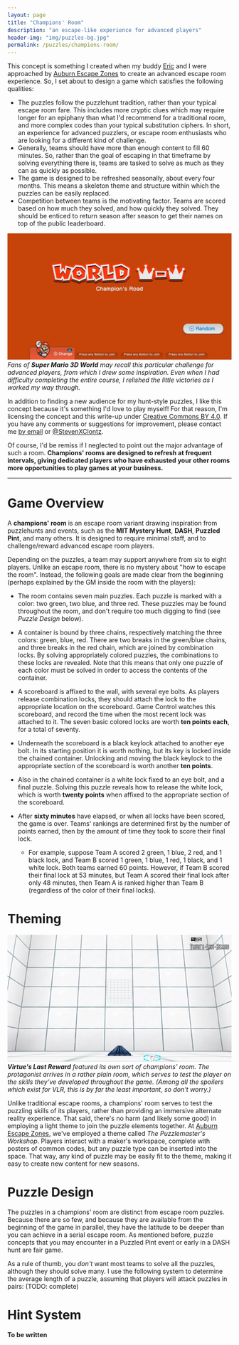 ```yaml
---
layout: page
title: "Champions' Room"
description: "an escape-like experience for advanced players"
header-img: "img/puzzles-bg.jpg"
permalink: /puzzles/champions-room/
---
```


This concept is something I created when my buddy [Eric][eric] and I
were approached by [Auburn Escape Zones][aez] to create an advanced escape
room experience. So, I set about to design a game which satisfies
the following qualities:

[eric]: http://www.ericharshbarger.org
[aez]: http://auburnescapezones.com/

* The puzzles follow the puzzlehunt tradition, rather than
  your typical escape room fare. This includes more cryptic clues which
  may require longer for an epiphany than what I'd recommend for
  a traditional room,
  and more complex codes than your typical substitution ciphers.
  In short, an experience for advanced puzzlers, or escape room enthusiasts
  who are looking for a different kind of challenge.
* Generally, teams should have more than enough content to fill 60 minutes.
  So, rather than the goal of escaping in that timeframe by solving everything
  there is, teams are tasked to solve as much as they can as quickly as possible.
* The game is designed to be refreshed seasonally, about every four months.
  This means a skeleton theme and structure within which the puzzles can be
  easily replaced.
* Competition between teams is the motivating factor. Teams are scored based
  on how much they solved, and how quickly they solved.
  They should be enticed to return season after season to get their names
  on top of the public leaderboard.

![SM3DW Champion's Road](/img/champions-road.jpg)  
*Fans of __Super Mario 3D World__ may recall this particular challenge for advanced
players, from which I drew some inspiration. Even when I had difficulty completing
the entire course, I relished the little victories as I worked my way through.*

In addition to finding a new audience for my hunt-style puzzles, I like
this concept because it's something I'd love to play myself! For that
reason, I'm licensing the concept and this write-up under
[Creative Commons BY 4.0](https://creativecommons.org/licenses/by/4.0/).
If you have any comments or suggestions for improvement, please contact me
[by email](steven.clontz@gmail.com) or
[@StevenXClontz](http://twitter.com/StevenXClontz).

Of course, I'd be remiss if I neglected to point out the major advantage of such a
room. **Champions' rooms are designed to refresh at frequent intervals,
giving dedicated players who have exhausted your other rooms more opportunities
to play games at your business.**

---

# Game Overview

A **champions' room** is an escape room variant drawing inspiration from
puzzlehunts and events, such as the **MIT Mystery Hunt**, **DASH**,
**Puzzled Pint**, and
many others. It is designed to require minimal staff, and to challenge/reward
advanced escape room players.

Depending on the puzzles, a team may support anywhere from six to eight
players. Unlike an escape room, there is no mystery about "how to escape
the room". Instead, the following goals are made clear from the beginning
(perhaps explained by the GM inside the room with the players):

* The room contains seven main puzzles. Each puzzle is marked with a color:
two green, two blue, and three red. These puzzles may be found throughout the
room, and don't require too much digging to find (see *Puzzle Design* below).

* A container is bound by three chains, respectively matching the three colors:
green, blue, red. There are two breaks in the green/blue chains, and three
breaks in the red chain, which are joined by combination locks. By solving
appropriately colored puzzles, the combinations to these locks are revealed.
Note that this means that only one puzzle of each color must be solved in
order to access the contents of the container.

* A scoreboard is affixed to the wall, with several eye bolts. As players
release combination locks, they should attach the lock to the appropriate
location on the scoreboard. Game Control watches this
scoreboard, and record the time when the most recent lock was attached to it.
The seven basic colored locks are worth **ten points each**, for a total
of seventy.

* Underneath the scoreboard is a black keylock attached to another eye bolt.
In its starting position it is worth nothing, but its key is locked inside
the chained container. Unlocking and moving the black keylock to the appropriate
section of the scoreboard is worth another **ten points**.

* Also in the chained container is a white lock fixed to an eye bolt, and a
final puzzle. Solving this puzzle reveals how to release the white lock,
which is worth **twenty points** when affixed to the appropriate section of
the scoreboard.

* After **sixty minutes** have elapsed, or when all locks have been scored,
the game is over. Teams' rankings are determined first by the number of
points earned, then by the amount of time they took to score their final
lock.
    * For example, suppose Team A scored 2 green, 1 blue, 2 red, and 1 black
    lock, and Team B scored 1 green, 1 blue, 1 red, 1 black, and 1 white lock.
    Both teams earned 60 points. However, if Team B scored their final lock
    at 53 minutes, but Team A scored their final lock after only 48 minutes,
    then Team A is ranked higher than Team B (regardless of the color of
    their final locks).

# Theming

![VLR's Q Room](/img/vlr-q.jpg)  
*__Virtue's Last Reward__ featured its own sort of champions' room. The
protagonist arrives in a rather plain room, which serves to test the player
on the skills they've developed throughout the game. (Among all the spoilers
which exist for VLR, this is by far the least important, so don't worry.)*

Unlike traditional escape rooms, a champions' room serves to test the
puzzling skills of its players, rather than providing an immersive alternate
reality experience. That said, there's no harm (and likely some good) in
employing a light theme to join the puzzle elements together.
At [Auburn Escape Zones][aez], we've employed a theme called
*The Puzzlemaster's Workshop*. Players interact with a maker's workspace,
complete with posters of common codes, but any puzzle type can be inserted
into the space. That way, any kind of puzzle may be easily fit to the theme,
making it easy to create new content for new seasons.

# Puzzle Design

The puzzles in a champions' room are distinct from escape room puzzles.
Because there are so few, and because they are available from the beginning
of the game in parallel, they have the latitude to be deeper than you can
achieve in a serial escape room. As mentioned before, puzzle concepts that you
may encounter in a Puzzled Pint event or early in a DASH hunt are fair game.

As a rule of thumb, you *don't* want most teams to solve all the puzzles,
although they should solve many. I use the following system to determine
the average length of a puzzle, assuming that players will attack puzzles
in pairs: (TODO: complete)

<!--
\\[
  \\frac{1}{8 puzzles} \\times 75 minutes \\times \\frac{1}{2}(\\# MaxPlayers)
\\]

In particular, in a room which supports 8 maximum players, the average puzzle
should actually take roughly 37 minutes when solved by a pair of
players. However, this should indeed
be the average. While players should not be told this explicitly, the
colors are chosen to represent difficulty: green puzzles are easy,
blue puzzles are medium, red puzzles are hard, and the white puzzle
is expert-level. So for eight players, green puzzles may be designed to last
15 minutes, blue puzzles 25 minutes, red puzzles 50 minutes, and the
white puzzle might take most players over an hour.
-->

# Hint System

**To be written**
